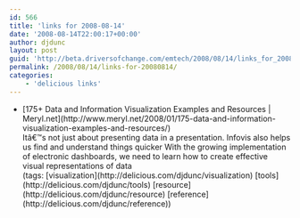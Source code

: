 ```yaml
---
id: 566
title: 'links for 2008-08-14'
date: '2008-08-14T22:00:17+00:00'
author: djdunc
layout: post
guid: 'http://beta.driversofchange.com/emtech/2008/08/14/links_for_20080814/'
permalink: /2008/08/14/links-for-20080814/
categories:
    - 'delicious links'
---
```


- <div class="delicious-link">[175+ Data and Information Visualization Examples and Resources | Meryl.net](http://www.meryl.net/2008/01/175-data-and-information-visualization-examples-and-resources/)</div><div class="delicious-extended">Itâ&#128;&#153;s not just about presenting data in a presentation. Infovis also helps us find and understand things quicker With the growing implementation of electronic dashboards, we need to learn how to create effective visual representations of data</div><div class="delicious-tags">(tags: [visualization](http://delicious.com/djdunc/visualization) [tools](http://delicious.com/djdunc/tools) [resource](http://delicious.com/djdunc/resource) [reference](http://delicious.com/djdunc/reference))</div>